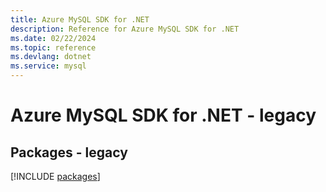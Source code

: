 ```yaml
---
title: Azure MySQL SDK for .NET
description: Reference for Azure MySQL SDK for .NET
ms.date: 02/22/2024
ms.topic: reference
ms.devlang: dotnet
ms.service: mysql
---
```

# Azure MySQL SDK for .NET - legacy
## Packages - legacy
[!INCLUDE [packages](mysql-index.md)]